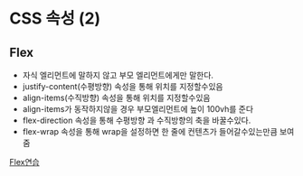 # CSS 속성 (2)

## Flex

- 자식 엘리먼트에 말하지 않고 부모 엘리먼트에게만 말한다.
- justify-content(수평방향) 속성을 통해 위치를 지정할수있음
- align-items(수직방향) 속성을 통해 위치를 지정할수있음
- align-items가 동작하지않을 경우 부모엘리먼트에 높이 100vh를 준다
- flex-direction 속성을 통해 수평방향 과 수직방향의 축을 바꿀수있다.
- flex-wrap 속성을 통해 wrap을 설정하면 한 줄에 컨텐츠가 들어갈수있는만큼 보여줌

[Flex연습](https://flexboxfroggy.com/#ko)
